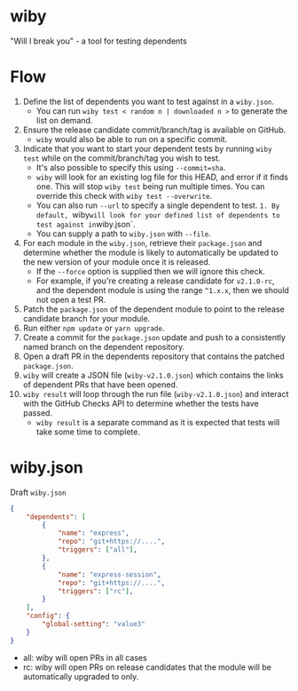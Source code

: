 # wiby
"Will I break you" - a tool for testing dependents

# Flow

1. Define the list of dependents you want to test against in a `wiby.json`.
   - You can run `wiby test < random n | downloaded n >` to generate the list on demand.
1. Ensure the release candidate commit/branch/tag is available on GitHub.
   - `wiby` would also be able to run on a specific commit.
1. Indicate that you want to start your dependent tests by running `wiby test` while on the commit/branch/tag you wish to test.
   - It's also possible to specify this using `--commit=sha`.
   - `wiby` will look for an existing log file for this HEAD, and error if it finds one. This will stop `wiby test` being run multiple times. You can override this check with `wiby test --overwrite`.
   - You can also run `--url` to specify a single dependent to test.
`1. By default, `wiby` will look for your defined list of dependents to test against in `wiby.json`.
   - You can supply a path to `wiby.json` with `--file`.
1. For each module in the `wiby.json`, retrieve their `package.json` and determine whether the module is likely to automatically be updated to the new version of your module once it is released.
    - If the `--force` option is supplied then we will ignore this check.
    - For example, if you're creating a release candidate for `v2.1.0-rc`, and the dependent module is using the range `^1.x.x`, then we should not open a test PR.
1. Patch the `package.json` of the dependent module to point to the release candidate branch for your module.
1. Run either `npm update` or `yarn upgrade`.
1. Create a commit for the `package.json` update and push to a consistently named branch on the dependent repository.
1. Open a draft PR in the dependents repository that contains the patched `package.json`.
1. `wiby` will create a JSON file (`wiby-v2.1.0.json`) which contains the links of dependent PRs that have been opened.
1. `wiby result` will loop through the run file (`wiby-v2.1.0.json`) and interact with the GitHub Checks API to determine whether the tests have passed.
   - `wiby result` is a separate command as it is expected that tests will take some time to complete.

# wiby.json

Draft `wiby.json`

```json
{
    "dependents": [
        {
            "name": "express",
            "repo": "git+https://....",
            "triggers": ["all"],
        },
        {
            "name": "express-session",
            "repo": "git+https://....",
            "triggers": ["rc"],
        }
    ],
    "config": {
        "global-setting": "value3"
    }
}
```

- all: wiby will open PRs in all cases
- rc: wiby will open PRs on release candidates that the module will be automatically upgraded to only.

